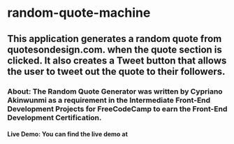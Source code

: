 # random-quote-machine
##  This application generates a random quote from quotesondesign.com. when the quote section is clicked. It also creates a Tweet button that allows the user to tweet out the quote to their followers.
### About: The Random Quote Generator was written by Cypriano Akinwunmi as a requirement in the Intermediate Front-End Development Projects for FreeCodeCamp to earn the Front-End Development Certification.
#### Live Demo: You can find the live demo at 
